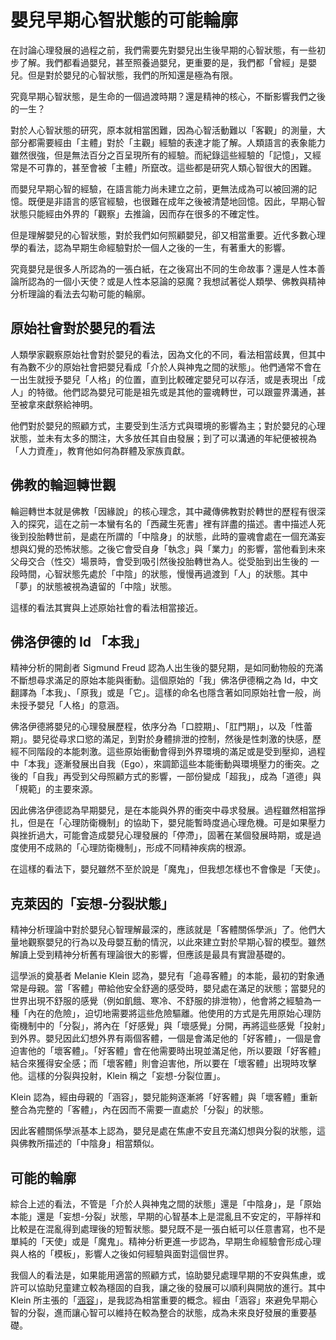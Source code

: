 # 嬰兒早期心智狀態的可能輪廓

在討論心理發展的過程之前，我們需要先對嬰兒出生後早期的心智狀態，有一些初步了解。我們都看過嬰兒，甚至照養過嬰兒，更重要的是，我們都「曾經」是嬰兒。但是對於嬰兒的心智狀態，我們的所知還是極為有限。

究竟早期心智狀態，是生命的一個過渡時期？還是精神的核心，不斷影響我們之後的一生？

對於人心智狀態的研究，原本就相當困難，因為心智活動難以「客觀」的測量，大部分都需要經由「主體」對於「主觀」經驗的表達才能了解。人類語言的表象能力雖然很強，但是無法百分之百呈現所有的經驗。而紀錄這些經驗的「記憶」，又經常是不可靠的，甚至會被「主體」所竄改。這些都是研究人類心智很大的困難。

而嬰兒早期心智的經驗，在語言能力尚未建立之前，更無法成為可以被回溯的記憶。既便是非語言的感官經驗，也很難在成年之後被清楚地回憶。因此，早期心智狀態只能經由外界的「觀察」去推論，因而存在很多的不確定性。

但是理解嬰兒的心智狀態，對於我們如何照顧嬰兒，卻又相當重要。近代多數心理學的看法，認為早期生命經驗對於一個人之後的一生，有著重大的影響。

究竟嬰兒是很多人所認為的一張白紙，在之後寫出不同的生命故事？還是人性本善論所認為的一個小天使？或是人性本惡論的惡魔？我想試著從人類學、佛教與精神分析理論的看法去勾勒可能的輪廓。

## 原始社會對於嬰兒的看法

人類學家觀察原始社會對於嬰兒的看法，因為文化的不同，看法相當歧異，但其中有為數不少的原始社會把嬰兒看成「介於人與神鬼之間的狀態」。他們通常不會在一出生就授予嬰兒「人格」的位置，直到比較確定嬰兒可以存活，或是表現出「成人」的特徵。他們認為嬰兒可能是祖先或是其他的靈魂轉世，可以跟靈界溝通，甚至被拿來獻祭給神明。

他們對於嬰兒的照顧方式，主要受到生活方式與環境的影響為主；對於嬰兒的心理狀態，並未有太多的關注，大多放任其自由發展；到了可以溝通的年紀便被視為「人力資產」，教育他如何為群體及家族貢獻。

## 佛教的輪迴轉世觀

輪迴轉世本就是佛教「因緣說」的核心理念，其中藏傳佛教對於轉世的歷程有很深入的探究，這在之前一本蠻有名的「西藏生死書」裡有詳盡的描述。書中描述人死後到投胎轉世前，是處在所謂的「中陰身」的狀態，此時的靈魂會處在一個充滿妄想與幻覺的恐怖狀態。之後它會受自身「執念」與「業力」的影響，當他看到未來父母交合（性交）場景時，會受到吸引然後投胎轉世為人。從受胎到出生後的 一段時間，心智狀態先處於「中陰」的狀態，慢慢再過渡到「人」的狀態。其中「夢」的狀態被視為遺留的「中陰」狀態。

這樣的看法其實與上述原始社會的看法相當接近。

## 佛洛伊德的 Id 「本我」

精神分析的開創者 Sigmund Freud 認為人出生後的嬰兒期，是如同動物般的充滿不斷想尋求滿足的原始本能與衝動。這個原始的「我」佛洛伊德稱之為 Id，中文翻譯為「本我」、「原我」或是「它」。這樣的命名也隱含著如同原始社會一般，尚未授予嬰兒「人格」的意涵。

佛洛伊德將嬰兒的心理發展歷程，依序分為「口腔期」、「肛門期」，以及「性蕾期」。嬰兒從尋求口慾的滿足，到對於身體排泄的控制，然後是性刺激的快感，歷經不同階段的本能刺激。這些原始衝動會得到外界環境的滿足或是受到壓抑，過程中「本我」逐漸發展出自我（Ego），來調節這些本能衝動與環境壓力的衝突。之後的「自我」再受到父母照顧方式的影響，一部份變成「超我」，成為「道德」與「規範」的主要來源。

因此佛洛伊德認為早期嬰兒，是在本能與外界的衝突中尋求發展。過程雖然相當掙扎，但是在「心理防衛機制」的協助下，嬰兒能暫時度過心理危機。可是如果壓力與挫折過大，可能會造成嬰兒心理發展的「停滯」，固著在某個發展時期，或是過度使用不成熟的「心理防衛機制」，形成不同精神疾病的根源。

在這樣的看法下，嬰兒雖然不至於說是「魔鬼」，但我想怎樣也不會像是「天使」。

## 克萊因的「妄想-分裂狀態」

精神分析理論中對於嬰兒心智理解最深的，應該就是「客體關係學派」了。他們大量地觀察嬰兒的行為以及母嬰互動的情況，以此來建立對於早期心智的模型。雖然解讀上受到精神分析舊有理論很大的影響，但應該是最具有實證基礎的。

這學派的奠基者 Melanie Klein 認為，嬰兒有「追尋客體」的本能，最初的對象通常是母親。當「客體」帶給他安全舒適的感受時，嬰兒處在滿足的狀態；當嬰兒的世界出現不舒服的感覺（例如飢餓、寒冷、不舒服的排泄物），他會將之經驗為一種「內在的危險」，迫切地需要將這些危險驅離。他使用的方式是先用原始心理防衛機制中的「分裂」，將內在「好感覺」與「壞感覺」分開，再將這些感覺「投射」到外界。嬰兒因此幻想外界有兩個客體，一個是會滿足他的「好客體」，一個是會迫害他的「壞客體」。「好客體」會在他需要時出現並滿足他，所以要跟「好客體」結合來獲得安全感；而「壞客體」則會迫害他，所以要在「壞客體」出現時攻擊他。這樣的分裂與投射，Klein 稱之「妄想-分裂位置」。

Klein 認為，經由母親的「涵容」，嬰兒能夠逐漸將「好客體」與「壞客體」重新整合為完整的「客體」，內在因而不需要一直處於「分裂」的狀態。

因此客體關係學派基本上認為，嬰兒是處在焦慮不安且充滿幻想與分裂的狀態，這與佛教所描述的「中陰身」相當類似。

## 可能的輪廓

綜合上述的看法，不管是「介於人與神鬼之間的狀態」還是「中陰身」，是「原始本能」還是「妄想-分裂」狀態，早期的心智基本上是混亂且不安定的，平靜祥和比較是在混亂得到處理後的短暫狀態。嬰兒既不是一張白紙可以任意書寫，也不是單純的「天使」或是「魔鬼」。精神分析更進一步認為，早期生命經驗會形成心理與人格的「模板」，影響人之後如何經驗與面對這個世界。

我個人的看法是，如果能用適當的照顧方式，協助嬰兒處理早期的不安與焦慮，或許可以協助兒童建立較為穩固的自我，讓之後的發展可以順利與開放的進行。其中 Klein 所主張的「[涵容](https://matters.news/forum/?post=338912d9-a4ef-4b25-870f-a3870b682bb5)」，是我認為相當重要的概念。經由「涵容」來避免早期心智的分裂，進而讓心智可以維持在較為整合的狀態，成為未來良好發展的重要基礎。

